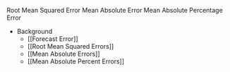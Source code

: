 Root Mean Squared Error
Mean Absolute Error
Mean Absolute Percentage Error

- Background
	- [[Forecast Error]]
	- [[Root Mean Squared Errors]]
	- [[Mean Absolute Errors]]
	- [[Mean Absolute Percent Errors]]